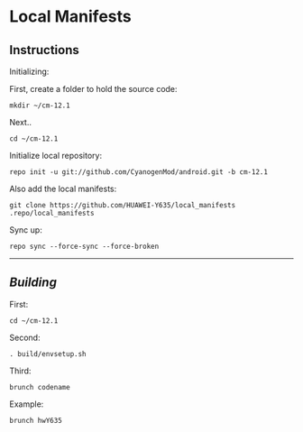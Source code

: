 Local Manifests
=================================


Instructions
---------------

Initializing:

First, create a folder to hold the source code: 

	mkdir ~/cm-12.1

Next..

	cd ~/cm-12.1

Initialize local repository:

    repo init -u git://github.com/CyanogenMod/android.git -b cm-12.1

Also add the local manifests:

    git clone https://github.com/HUAWEI-Y635/local_manifests .repo/local_manifests

Sync up:

	repo sync --force-sync --force-broken
	
-------------
 
_Building_
---------------

First:

	cd ~/cm-12.1

Second:

	. build/envsetup.sh

Third:

    brunch codename
    
Example:

    brunch hwY635
